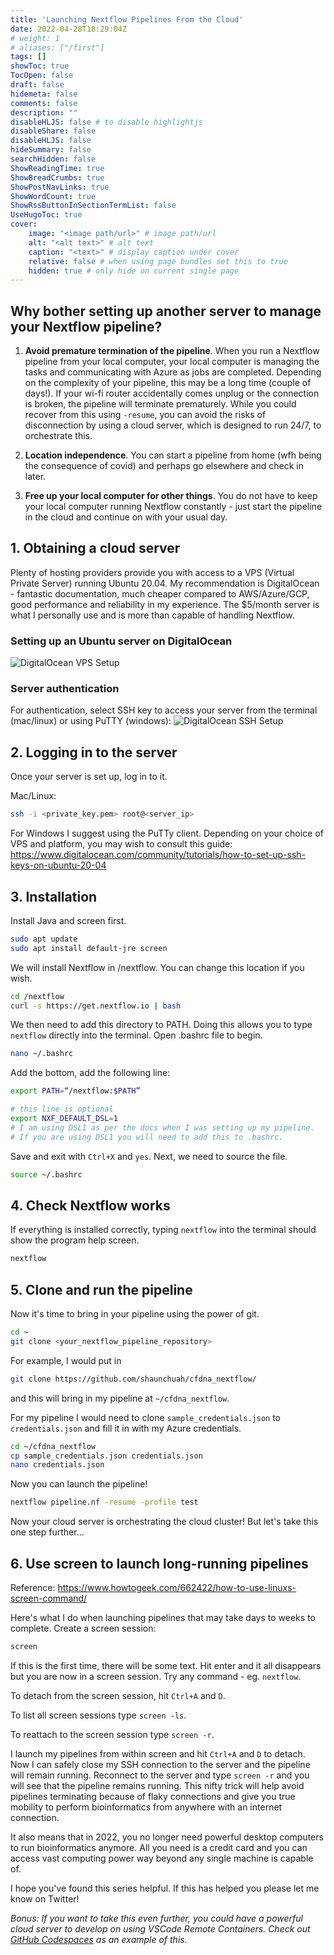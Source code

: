 ```yaml
---
title: 'Launching Nextflow Pipelines From the Cloud'
date: 2022-04-28T18:29:04Z
# weight: 1
# aliases: ["/first"]
tags: []
showToc: true
TocOpen: false
draft: false
hidemeta: false
comments: false
description: ""
disableHLJS: false # to disable highlightjs
disableShare: false
disableHLJS: false
hideSummary: false
searchHidden: false
ShowReadingTime: true
ShowBreadCrumbs: true
ShowPostNavLinks: true
ShowWordCount: true
ShowRssButtonInSectionTermList: false
UseHugoToc: true
cover:
    image: "<image path/url>" # image path/url
    alt: "<alt text>" # alt text
    caption: "<text>" # display caption under cover
    relative: false # when using page bundles set this to true
    hidden: true # only hide on current single page
---
```


## Why bother setting up another server to manage your Nextflow pipeline?

1. **Avoid premature termination of the pipeline**. When you run a Nextflow pipeline from your local computer, your local computer is managing the tasks and communicating with Azure as jobs are completed. Depending on the complexity of your pipeline, this may be a long time (couple of days!). If your wi-fi router accidentally comes unplug or the connection is broken, the pipeline will terminate prematurely. While you could recover from this using `-resume`, you can avoid the risks of disconnection by using a cloud server, which is designed to run 24/7, to orchestrate this.

2. **Location independence**. You can start a pipeline from home (wfh being the consequence of covid) and perhaps go elsewhere and check in later.

3. **Free up your local computer for other things**. You do not have to keep your local computer running Nextflow constantly - just start the pipeline in the cloud and continue on with your usual day.

## 1. Obtaining a cloud server

Plenty of hosting providers provide you with access to a VPS (Virtual Private Server) running Ubuntu 20.04. My recommendation is DigitalOcean - fantastic documentation, much cheaper compared to AWS/Azure/GCP, good performance and reliability in my experience. The $5/month server is what I personally use and is more than capable of handling Nextflow.

### Setting up an Ubuntu server on DigitalOcean

![DigitalOcean VPS Setup](/media/do_droplet_creation.png)

### Server authentication

For authentication, select SSH key to access your server from the terminal (mac/linux) or using PuTTY (windows):
![DigitalOcean SSH Setup](/media/do_droplet_ssh.png)

## 2. Logging in to the server

Once your server is set up, log in to it.

Mac/Linux:

```sh
ssh -i <private_key.pem> root@<server_ip>
```

For Windows I suggest using the PuTTy client. Depending on your choice of VPS and platform, you may wish to consult this guide: <https://www.digitalocean.com/community/tutorials/how-to-set-up-ssh-keys-on-ubuntu-20-04>

## 3. Installation

Install Java and screen first.

```sh
sudo apt update
sudo apt install default-jre screen
```

We will install Nextflow in /nextflow. You can change this location if you wish.

```sh
cd /nextflow
curl -s https://get.nextflow.io | bash
```

We then need to add this directory to PATH. Doing this allows you to type `nextflow` directly into the terminal. Open .bashrc file to begin.

```sh
nano ~/.bashrc
```

Add the bottom, add the following line:

```sh
export PATH=“/nextflow:$PATH”

# this line is optional
export NXF_DEFAULT_DSL=1 
# I am using DSL1 as per the docs when I was setting up my pipeline.
# If you are using DSL1 you will need to add this to .bashrc.
```

Save and exit with `Ctrl+X` and `yes`. Next, we need to source the file.

```sh
source ~/.bashrc
```

## 4. Check Nextflow works

If everything is installed correctly, typing `nextflow` into the terminal should show the program help screen.

```sh
nextflow
```

## 5. Clone and run the pipeline

Now it's time to bring in your pipeline using the power of git.

```sh
cd ~
git clone <your_nextflow_pipeline_repository>
```

For example, I would put in

```sh
git clone https://github.com/shaunchuah/cfdna_nextflow/
```

and this will bring in my pipeline at `~/cfdna_nextflow`.

For my pipeline I would need to clone `sample_credentials.json` to `credentials.json` and fill it in with my Azure credentials.

```sh
cd ~/cfdna_nextflow
cp sample_credentials.json credentials.json
nano credentials.json
```

Now you can launch the pipeline!

```sh
nextflow pipeline.nf -resume -profile test
```

Now your cloud server is orchestrating the cloud cluster! But let's take this one step further...

## 6. Use screen to launch long-running pipelines

Reference: <https://www.howtogeek.com/662422/how-to-use-linuxs-screen-command/>

Here's what I do when launching pipelines that may take days to weeks to complete. Create a screen session:

```sh
screen
```

If this is the first time, there will be some text. Hit enter and it all disappears but you are now in a screen session. Try any command - eg. `nextflow`.

To detach from the screen session, hit `Ctrl+A` and `D`.

To list all screen sessions type `screen -ls`.

To reattach to the screen session type `screen -r`.

I launch my pipelines from within screen and hit `Ctrl+A` and `D` to detach. Now I can safely close my SSH connection to the server and the pipeline will remain running. Reconnect to the server and type `screen -r` and you will see that the pipeline remains running. This nifty trick will help avoid pipelines terminating because of flaky connections and give you true mobility to perform bioinformatics from anywhere with an internet connection.

It also means that in 2022, you no longer need powerful desktop computers to run bioinformatics anymore. All you need is a credit card and you can access vast computing power way beyond any single machine is capable of.

I hope you've found this series helpful. If this has helped you please let me know on Twitter!

_Bonus: If you want to take this even further, you could have a powerful cloud server to develop on using VSCode Remote Containers. Check out [GitHub Codespaces](https://github.com/features/codespaces) as an example of this._
